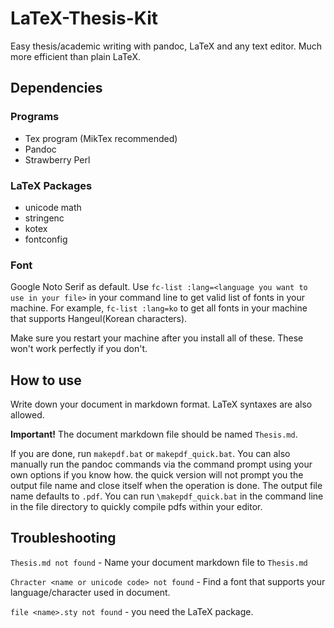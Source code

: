 # LaTeX-Thesis-Kit
Easy thesis/academic writing with pandoc, LaTeX and any text editor. Much more efficient than plain LaTeX. 

## Dependencies
### Programs
- Tex program (MikTex recommended)
- Pandoc
- Strawberry Perl
### LaTeX Packages
- unicode math
- stringenc
- kotex
- fontconfig
### Font
Google Noto Serif as default.
Use `fc-list :lang=<language you want to use in your file>` in your command line to get valid list of fonts in your machine. 
For example, `fc-list :lang=ko` to get all fonts in your machine that supports Hangeul(Korean characters). 

Make sure you restart your machine after you install all of these. These won't work perfectly if you don't. 

## How to use
Write down your document in markdown format. LaTeX syntaxes are also allowed. 

**Important!** The document markdown file should be named `Thesis.md`. 

If you are done, run `makepdf.bat` or `makepdf_quick.bat`.
You can also manually run the pandoc commands via the command prompt using your own options if you know how. 
the quick version will not prompt you the output file name and close itself when the operation is done. 
The output file name defaults to `.pdf`. 
You can run `\makepdf_quick.bat` in the command line in the file directory to quickly compile pdfs within your editor. 

## Troubleshooting
`Thesis.md not found` - Name your document markdown file to `Thesis.md`

`Chracter <name or unicode code> not found` - Find a font that supports your language/character used in document.

`file <name>.sty not found` - you need the LaTeX package. 
